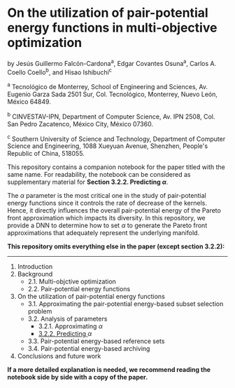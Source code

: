 # **On the utilization of pair-potential energy functions in multi-objective optimization**

by Jesús Guillermo Falcón-Cardona<sup>a</sup>, Edgar Covantes Osuna<sup>a</sup>, Carlos A. Coello Coello<sup>b</sup>, and Hisao Ishibuchi<sup>c</sup>

<sup>a</sup> Tecnológico de Monterrey, School of Engineering and Sciences, Av. Eugenio Garza Sada 2501 Sur, Col. Tecnológico, 
Monterrey, Nuevo León, México 64849.

<sup>b</sup> CINVESTAV-IPN, Department of Computer Science, Av. IPN 2508, Col. San Pedro Zacatenco, México City, México 07360.

<sup>c</sup> Southern University of Science and Technology, Department of Computer Science and Engineering, 1088 Xueyuan Avenue, 
Shenzhen, People's Republic of China, 518055.

This repository contains a companion notebook for the paper titled with the same name. For readability, the notebook 
can be considered as supplementary material for **Section 3.2.2. Predicting $\alpha$**. 

The $\alpha$ parameter is the most critical one in the study of pair-potential energy functions since it 
controls the rate of decrease of the kernels. Hence, it directly influences the overall pair-potential energy 
of the Pareto front approximation which impacts its diversity. In this repository, we provide a DNN to determine 
how to set $\alpha$ to generate the Pareto front approximations that adequately represent the underlying manifold.

**This repository omits everything else in the paper (except section 3.2.2):**

---
1. Introduction
2. Background
    * 2.1. Multi-objctive optimization
    * 2.2. Pair-potential energy functions
3. On the utilization of pair-potential energy functions
    * 3.1. Approximating the pair-potential energy-based subset selection problem
    * 3.2. Analysis of parameters
        *  3.2.1. Approximating $\alpha$
        *  [3.2.2. Predicting ](https://github.com/edgarcovantesosuna/PPF-predicting-alpha/blob/4c434246332bbd942325b05e7642d19661568035/pair-potential-functions-predicting-alpha.ipynb)$\alpha$
    * 3.3. Pair-potential energy-based reference sets
    * 3.4. Pair-potential energy-based archiving
4. Conclusions and future work

**If a more detailed explanation is needed, we recommend reading the notebook side by side with a copy of the paper.**
